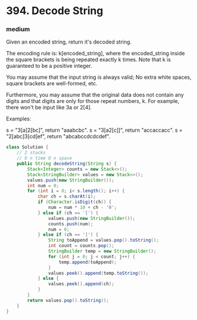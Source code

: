 # 394. Decode String
### medium
Given an encoded string, return it's decoded string.

The encoding rule is: k[encoded_string], where the encoded_string inside the square brackets is being repeated exactly k times. Note that k is guaranteed to be a positive integer.

You may assume that the input string is always valid; No extra white spaces, square brackets are well-formed, etc.

Furthermore, you may assume that the original data does not contain any digits and that digits are only for those repeat numbers, k. For example, there won't be input like 3a or 2[4].

Examples:

s = "3[a]2[bc]", return "aaabcbc".
s = "3[a2[c]]", return "accaccacc".
s = "2[abc]3[cd]ef", return "abcabccdcdcdef".

```java
class Solution {
    // 2 stacks
    // O n time O n space
    public String decodeString(String s) {
        Stack<Integer> counts = new Stack<>();
        Stack<StringBuilder> values = new Stack<>();
        values.push(new StringBuilder());
        int num = 0;
        for (int i = 0; i< s.length(); i++) {
            char ch = s.charAt(i);
            if (Character.isDigit(ch)) {
                num = num * 10 + ch - '0';
            } else if (ch == '[') {
                values.push(new StringBuilder());
                counts.push(num);
                num = 0;
            } else if (ch == ']') {
                String toAppend = values.pop().toString();
                int count = counts.pop();
                StringBuilder temp = new StringBuilder();
                for (int j = 0; j < count; j++) {
                    temp.append(toAppend);
                }
                values.peek().append(temp.toString());
            } else {
                values.peek().append(ch);
            }
        }
        return values.pop().toString();
    }
}
```
